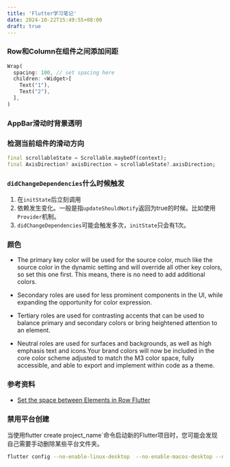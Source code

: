 ```yaml
---
title: 'Flutter学习笔记'
date: 2024-10-22T15:49:55+08:00
draft: true
---
```


### Row和Column在组件之间添加间距

```dart
Wrap(
  spacing: 100, // set spacing here
  children: <Widget>[
    Text("1"),
    Text("2"),
  ],
)
```

### AppBar滑动时背景透明


### 检测当前组件的滑动方向

```dart
final scrollableState = Scrollable.maybeOf(context);
final AxisDirection? axisDirection = scrollableState?.axisDirection;
```

### `didChangeDependencies`什么时候触发

1. 在`initState`后立刻调用
2. 依赖发生变化。一般是指`updateShouldNotify`返回为true的时候。比如使用`Provider`机制。
3. `didChangeDependencies`可能会触发多次，`initState`只会有1次。

### 颜色

* The primary key color will be used for the source color, much like the source color in the dynamic setting and will override all other key colors, so set this one first. This means, there is no need to add additional colors.

* Secondary roles are used for less prominent components in the UI, while expanding the opportunity for color expression.

* Tertiary roles are used for contrasting accents that can be used to balance primary and secondary colors or bring heightened attention to an element. 

* Neutral roles are used for surfaces and backgrounds, as well as high emphasis text and icons.Your brand colors will now be included in the core color scheme adjusted to match the M3 color space, fully accessible, and able to export and implement within code as a theme.

### 参考资料

* [Set the space between Elements in Row Flutter](https://stackoverflow.com/questions/53141752/set-the-space-between-elements-in-row-flutter)


### 禁用平台创建

当使用flutter create project_name`命令启动新的Flutter项目时，您可能会发现自己需要手动删除某些平台文件夹。

```bash
flutter config --no-enable-linux-desktop  --no-enable-macos-desktop --no-enable-web  --no-enable-windows-desktop
```